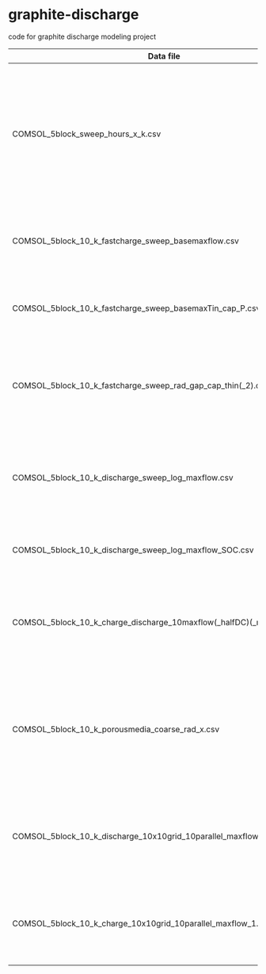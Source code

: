 # graphite-discharge
code for graphite discharge modeling project

| Data file      | Plot | Description |
| ----------- | ----------- | ------- | 
| COMSOL_5block_sweep_hours_x_k.csv      | ideal_vs_realistic_tin_outlet.pdf       | discharge sweep over multiple hours for k=x. Plot was made for hours = 10, and k = 5, 10, 30 to demonstrate thermal energy vs. electrochemical storage. no change in flowrate
| COMSOL_5block_10_k_fastcharge_sweep_basemaxflow.csv   | COMSOL_5block_10_k_fastcharge_sweep_basemaxflow_x_y_y.pdf and COMSOL_5block_10_k_fastcharge_sweep_basemaxflow_x.pdf        | charge sweep over multiple hours x, and multiple maximum flowrate factors y
| COMSOL_5block_10_k_fastcharge_sweep_basemaxTin_cap_P.csv | COMSOL_5block_10_k_fastcharge_sweep_basemaxTin_x_y_y.png and OMSOL_5block_10_k_fastcharge_sweep_basemaxTin_x.png| charge sweep over multiple hours x, and multiple maximum tin temperatures y
| COMSOL_5block_10_k_fastcharge_sweep_rad_gap_cap_thin(_2).csv | COMSOL_5block_10_k_fastcharge_sweep_rad_gap.pdf | charge sweep for 5 hours case, over multiple spacings between the tin tube and surrounding graphite 
| COMSOL_5block_10_k_discharge_sweep_log_maxflow.csv | COMSOL_5block_10_k_discharge_sweep_maxflow_x_y.png and COMSOL_5block_10_k_discharge_sweep_maxflow_contour.png | discharge sweep over hours x and max flowrate factors y to achieve constant discharge power
| COMSOL_5block_10_k_discharge_sweep_log_maxflow_SOC.csv | COMSOL_5block_10_k_discharge_sweep_log_maxflow_SOC_P_31hrs_comp.pdf | discharge sweep as above, also including P vs. SOC curves
| COMSOL_5block_10_k_charge_discharge_10maxflow(_halfDC)(_reverse).csv | COMSOL_5block_10_k_charge_discharge_10maxflow(_halfDC)(_reverse).pdf | charge discharge dynamics of 10x max flowrate for 24 hours (4 hours charging), and also at half the duty-cycle
| COMSOL_5block_10_k_porousmedia_coarse_rad_x.csv | COMSOL_5block_10_k_sqblock_porous_rad_PBC_comp_configs.pdf | discharge data for 20 hours for different configurations x of grid-scale storage blocks (vertical string, horizontal string, 10x10 1 path, 10x10 10 paths, 10x10 100 paths)
| COMSOL_5block_10_k_discharge_10x10grid_10parallel_maxflow_5.0_10.0.csv | COMSOL_5block_10_k_sqblock_porous_rad_PBC_comp_10x10_varyflow.pdf | discharge data for 10x10 10 paths grid, employing the varying flowrate method for constant power discharge
| COMSOL_5block_10_k_charge_10x10grid_10parallel_maxflow_1.0_5.0_10.0.csv | COMSOL_5block_10_k_sqblock_porous_rad_PBC_comp_10x10_varyflow_charging.pdf | charge data for 10x10 10 paths grid, with various max flowrate factors (1,5,10) for accelerated charging
